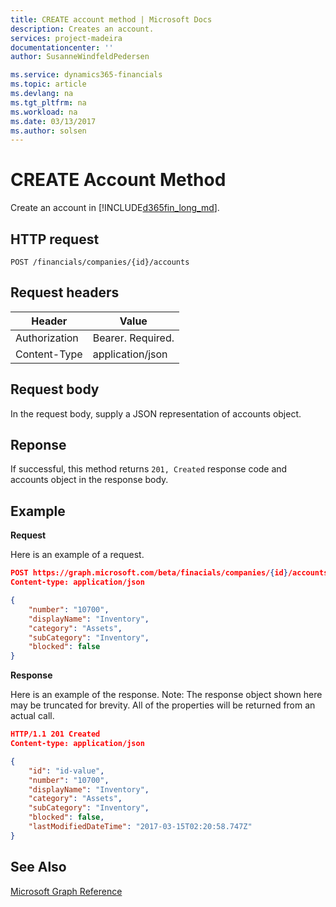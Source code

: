 ```yaml
---
title: CREATE account method | Microsoft Docs
description: Creates an account.
services: project-madeira
documentationcenter: ''
author: SusanneWindfeldPedersen

ms.service: dynamics365-financials
ms.topic: article
ms.devlang: na
ms.tgt_pltfrm: na
ms.workload: na
ms.date: 03/13/2017
ms.author: solsen
---
```


# CREATE Account Method
Create an account in [!INCLUDE[d365fin_long_md](../dynamics-nav/includes/d365fin_long_md.md)].

## HTTP request
```
POST /financials/companies/{id}/accounts
```
## Request headers

|Header|Value|
|------|-----|
|Authorization  |Bearer. Required. |
|Content-Type  |application/json   |

## Request body
In the request body, supply a JSON representation of accounts object.

## Reponse
If successful, this method returns ```201, Created``` response code and accounts object in the response body.

## Example

**Request**

Here is an example of a request.

```json
POST https://graph.microsoft.com/beta/finacials/companies/{id}/accounts
Content-type: application/json

{
    "number": "10700",
    "displayName": "Inventory",
    "category": "Assets",
    "subCategory": "Inventory",
    "blocked": false
}
```

**Response**

Here is an example of the response. Note: The response object shown here may be truncated for brevity. All of the properties will be returned from an actual call.

```json
HTTP/1.1 201 Created
Content-type: application/json

{
    "id": "id-value",
    "number": "10700",
    "displayName": "Inventory",
    "category": "Assets",
    "subCategory": "Inventory",
    "blocked": false,
    "lastModifiedDateTime": "2017-03-15T02:20:58.747Z"
}

```

## See Also
[Microsoft Graph Reference](graph-reference.md)  